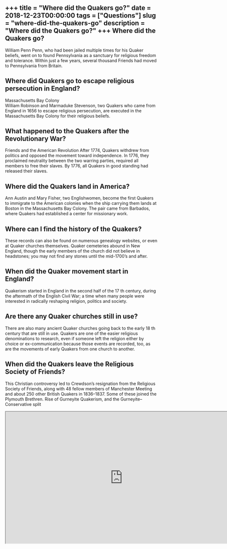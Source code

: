 +++
title = "Where did the Quakers go?"
date = 2018-12-23T00:00:00
tags = ["Questions"]
slug = "where-did-the-quakers-go"
description = "Where did the Quakers go?"
+++
Where did the Quakers go?
-------------------------

William Penn Penn, who had been jailed multiple times for his Quaker beliefs, went on to found Pennsylvania as a sanctuary for religious freedom and tolerance. Within just a few years, several thousand Friends had moved to Pennsylvania from Britain.

Where did Quakers go to escape religious persecution in England?
----------------------------------------------------------------

Massachusetts Bay Colony  
William Robinson and Marmaduke Stevenson, two Quakers who came from England in 1656 to escape religious persecution, are executed in the Massachusetts Bay Colony for their religious beliefs.

What happened to the Quakers after the Revolutionary War?
---------------------------------------------------------

Friends and the American Revolution After 1774, Quakers withdrew from politics and opposed the movement toward independence. In 1776, they proclaimed neutrality between the two warring parties, required all members to free their slaves. By 1776, all Quakers in good standing had released their slaves.

Where did the Quakers land in America?
--------------------------------------

Ann Austin and Mary Fisher, two Englishwomen, become the first Quakers to immigrate to the American colonies when the ship carrying them lands at Boston in the Massachusetts Bay Colony. The pair came from Barbados, where Quakers had established a center for missionary work.

Where can I find the history of the Quakers?
--------------------------------------------

These records can also be found on numerous genealogy websites, or even at Quaker churches themselves. Quaker cemeteries abound in New England, though the early members of the church did not believe in headstones; you may not find any stones until the mid-1700’s and after.

When did the Quaker movement start in England?
----------------------------------------------

Quakerism started in England in the second half of the 17 th century, during the aftermath of the English Civil War; a time when many people were interested in radically reshaping religion, politics and society.

Are there any Quaker churches still in use?
-------------------------------------------

There are also many ancient Quaker churches going back to the early 18 th century that are still in use. Quakers are one of the easier religious denominations to research, even if someone left the religion either by choice or ex-communication because those events are recorded, too, as are the movements of early Quakers from one church to another.

When did the Quakers leave the Religious Society of Friends?
------------------------------------------------------------

This Christian controversy led to Crewdson’s resignation from the Religious Society of Friends, along with 48 fellow members of Manchester Meeting and about 250 other British Quakers in 1836–1837. Some of these joined the Plymouth Brethren. Rise of Gurneyite Quakerism, and the Gurneyite–Conservative split

<iframe allow="accelerometer; autoplay; clipboard-write; encrypted-media; gyroscope; picture-in-picture" allowfullscreen="" class="__youtube_prefs__  epyt-is-override  no-lazyload" data-no-lazy="1" data-origheight="433" data-origwidth="770" data-skipgform_ajax_framebjll="" height="433" id="_ytid_48162" loading="lazy" src="https://www.youtube.com/embed/XI_iE9Je4TI?enablejsapi=1&autoplay=0&cc_load_policy=0&cc_lang_pref=&iv_load_policy=1&loop=0&modestbranding=0&rel=1&fs=1&playsinline=0&autohide=2&theme=dark&color=red&controls=1&" title="YouTube player" width="770"></iframe>